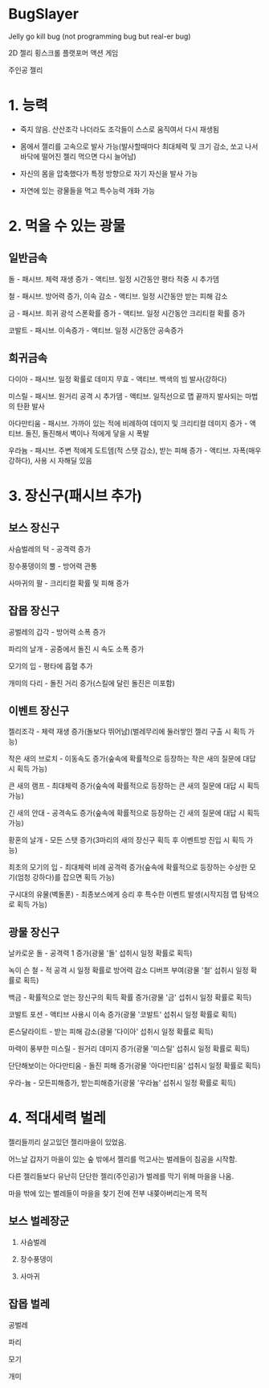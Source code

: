 # BugSlayer
Jelly go kill bug (not programming bug but real-er bug)


2D 젤리 횡스크롤 플랫포머 액션 게임

주인공 젤리

# 1. 능력
- 죽지 않음. 산산조각 나더라도 조각들이 스스로 움직여서 다시 재생됨
  
- 몸에서 젤리를 고속으로 발사 가능(발사할때마다 최대체력 및 크기 감소, 쏘고 나서 바닥에 떨어진 젤리 먹으면 다시 늘어남)
  
- 자신의 몸을 압축했다가 특정 방향으로 자기 자신을 발사 가능
  
- 자연에 있는 광물들을 먹고 특수능력 개화 가능

# 2. 먹을 수 있는 광물

## 일반금속

돌 - 패시브. 체력 재생 증가 - 액티브. 일정 시간동안 평타 적중 시 추가뎀

철 - 패시브. 방어력 증가, 이속 감소 - 액티브. 일정 시간동안 받는 피해 감소

금 - 패시브. 희귀 광석 스폰확률 증가 - 액티브. 일정 시간동안 크리티컬 확률 증가

코발트 - 패시브. 이속증가 - 액티브. 일정 시간동안 공속증가

## 희귀금속

다이아 - 패시브. 일정 확률로 데미지 무효 - 액티브. 백색의 빔 발사(강하다)

미스릴 - 패시브. 원거리 공격 시 추가뎀 - 액티브. 일직선으로 맵 끝까지 발사되는 마법의 탄환 발사

아다만티움 - 패시브. 가까이 있는 적에 비례하여 데미지 및 크리티컬 데미지 증가 - 액티브. 돌진, 돌진해서 벽이나 적에게 닿을 시 폭발

우라늄 - 패시브. 주변 적에게 도트뎀(적 스탯 감소), 받는 피해 증가 - 액티브. 자폭(매우 강하다), 사용 시 자해딜 있음


# 3. 장신구(패시브 추가)

## 보스 장신구

사슴벌레의 턱 - 공격력 증가

장수풍뎅이의 뿔 - 방어력 관통

사마귀의 팔 - 크리티컬 확률 및 피해 증가

## 잡몹 장신구

공벌레의 갑각 - 방어력 소폭 증가

파리의 날개 - 공중에서 돌진 시 속도 소폭 증가

모기의 입 - 평타에 흡혈 추가

개미의 다리 - 돌진 거리 증가(스킬에 달린 돌진은 미포함)


## 이벤트 장신구

젤리조각 - 체력 재생 증가(돌보다 뛰어남)(벌레무리에 둘러쌓인 젤리 구출 시 획득 가능)

작은 새의 브로치 - 이동속도 증가(숲속에 확률적으로 등장하는 작은 새의 질문에 대답 시 획득 가능)

큰 새의 램프 - 최대체력 증가(숲속에 확률적으로 등장하는 큰 새의 질문에 대답 시 획득 가능)

긴 새의 안대 - 공격속도 증가(숲속에 확률적으로 등장하는 긴 새의 질문에 대답 시 획득 가능)

황혼의 날개 - 모든 스탯 증가(3마리의 새의 장신구 획득 후 이벤트방 진입 시 획득 가능)

최초의 모기의 입 - 최대체력 비례 공격력 증가(숲속에 확률적으로 등장하는 수상한 모기(엄청 강하다)를 잡으면 획득 가능)

구시대의 유물(벽돌폰) - 최종보스에게 승리 후 특수한 이벤트 발생(시작지점 맵 탐색으로 획득 가능)

## 광물 장신구
날카로운 돌 - 공격력 1 증가(광물 '돌' 섭취시 일정 확률로 획득)

녹이 슨 철 - 적 공격 시 일정 확률로 방어력 감소 디버프 부여(광물 '철' 섭취시 일정 확률로 획득)

백금 - 확률적으로 얻는 장신구의 획득 확률 증가(광물 '금' 섭취시 일정 확률로 획득)

코발트 포션 - 액티브 사용시 이속 증가(광물 '코발트' 섭취시 일정 확률로 획득)

론스달라이트 - 받는 피해 감소(광물 '다이아' 섭취시 일정 확률로 획득)

마력이 풍부한 미스릴 - 원거리 데미지 증가(광물 '미스릴' 섭취시 일정 확률로 획득)

단단해보이는 아다만티움 - 돌진 피해 증가(광물 '아다만티움' 섭취시 일정 확률로 획득)

우라-늄 - 모든피해증가, 받는피해증가(광물 '우라늄' 섭취시 일정 확률로 획득)

# 4. 적대세력 벌레

젤리들끼리 살고있던 젤리마을이 있었음.

어느날 갑자기 마을이 있는 숲 밖에서 젤리를 먹고사는 벌레들이 침공을 시작함.

다른 젤리들보다 유난히 단단한 젤리(주인공)가 벌레를 막기 위해 마을을 나옴.

마을 밖에 있는 벌레들이 마을을 찾기 전에 전부 내쫒아버리는게 목적

## 보스 벌레장군

1. 사슴벌레
   
2. 장수풍뎅이
   
3. 사마귀

## 잡몹 벌레

공벌레

파리

모기

개미
